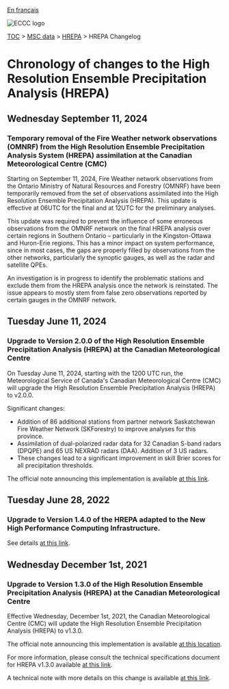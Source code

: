 [En français](changelog_hrepa_fr.md)

![ECCC logo](../../img_eccc-logo.png)

[TOC](../../readme_en.md) > [MSC data](../readme_en.md) > [HREPA](readme_hrepa_en.md) > HREPA Changelog

# Chronology of changes to the High Resolution Ensemble Precipitation Analysis (HREPA)

## Wednesday September 11, 2024

### Temporary removal of the Fire Weather network observations (OMNRF) from the High Resolution Ensemble Precipitation Analysis System (HREPA) assimilation at the Canadian Meteorological Centre (CMC)

Starting on September 11, 2024, Fire Weather network observations from the Ontario Ministry of Natural Resources and Forestry (OMNRF) have been temporarily removed from the set of observations assimilated into the High Resolution Ensemble Precipitation Analysis (HREPA). This update is effective at 06UTC for the final and at 12UTC for the preliminary analyses.

This update was required to prevent the influence of some erroneous observations from the OMNRF network on the final HREPA analysis over certain regions in Southern Ontario – particularly in the Kingston-Ottawa and Huron-Erie regions. This has a minor impact on system performance, since in most cases, the gaps are properly filled by observations from the other networks, particularly the synoptic gauges, as well as the radar and satellite QPEs.

An investigation is in progress to identify the problematic stations and exclude them from the HREPA analysis once the network is reinstated. The issue appears to mostly stem from false zero observations reported by certain gauges in the OMNRF network.

## Tuesday June 11, 2024

### Upgrade to Version 2.0.0 of the High Resolution Ensemble Precipitation Analysis (HREPA) at the Canadian Meteorological Centre

On Tuesday June 11, 2024, starting with the 1200 UTC run, the Meteorological Service of Canada's Canadian Meteorological Centre (CMC) will upgrade the High Resolution Ensemble Precipitation Analysis (HREPA) to v2.0.0.

Significant changes:

* Addition of 86 additional stations from partner network Saskatchewan Fire Weather Network (SKForestry) to improve analyses for this province.
* Assimilation of dual-polarized radar data for 32 Canadian S-band radars (DPQPE) and 65 US NEXRAD radars (DAA). Addition of 3 US radars.
* These changes lead to a significant improvement in skill Brier scores for all precipitation thresholds.

The official note announcing this implementation is available [at this link](https://dd.meteo.gc.ca/doc/genots/2024/06/10/NOCN03_CWAO_101857___46443).

## Tuesday June 28, 2022

### Upgrade to Version 1.4.0 of the HREPA adapted to the New High Performance Computing Infrastructure.

See details [at this link](../changelog_multisystems_en.md).

## Wednesday December 1st, 2021

### Upgrade to Version 1.3.0 of the High Resolution Ensemble Precipitation Analysis (HREPA) at the Canadian Meteorological Centre

Effective Wednesday, December 1st, 2021, the Canadian Meteorological Centre (CMC) will update the High Resolution Ensemble Precipitation Analysis (HREPA) to v1.3.0.


The official note announcing this implementation is available [at this location](https://dd.meteo.gc.ca/doc/genots/2021/11/26/NOCN03_CWAO_262118___50159).

For more information, please consult the technical specifications document for HREPA v1.3.0 available [at this link](https://collaboration.cmc.ec.gc.ca/cmc/CMOI/product_guide/docs/tech_specifications/tech_specifications_HREPA_1.3.0_e.pdf).

A technical note with more details on this change is available [at this link](https://collaboration.cmc.ec.gc.ca/cmc/CMOI/product_guide/docs/tech_notes/technote_capa_hrepa-130_e.pdf).



